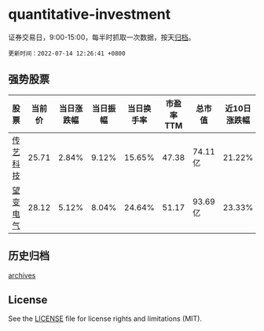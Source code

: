 # quantitative-investment

证券交易日，9:00-15:00，每半时抓取一次数据，按天[归档](archives)。

`更新时间：2022-07-14 12:26:41 +0800`

## 强势股票

|股票|当前价|当日涨跌幅|当日振幅|当日换手率|市盈率TTM|总市值|近10日涨跌幅|
|----|----|----|----|----|----|----|----|
|[传艺科技](https://xueqiu.com/S/SZ002866)|25.71|2.84%|9.12%|15.65%|47.38|74.11亿|21.22%|
|[望变电气](https://xueqiu.com/S/SH603191)|28.12|5.12%|8.04%|24.64%|51.17|93.69亿|23.33%|

## 历史归档

[archives](archives)

## License

See the [LICENSE](LICENSE) file for license rights and limitations (MIT).